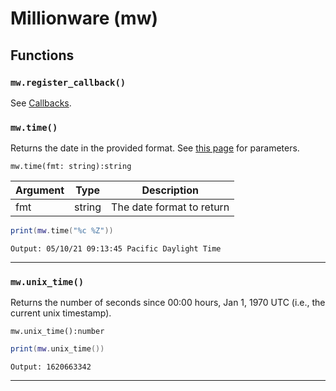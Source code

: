 # Millionware (mw)

## Functions

### `mw.register_callback()`
See [Callbacks]().

### `mw.time()`
Returns the date in the provided format. See [this page](https://www.cplusplus.com/reference/iomanip/put_time/) for parameters.

```mw.time(fmt: string):string```

| Argument      | Type          | Description   |
| ------------- | ------------- | ------------- |
| fmt            | string        | The date format to return  |

```lua
print(mw.time("%c %Z"))
```

`Output: 05/10/21 09:13:45 Pacific Daylight Time`

---

### `mw.unix_time()`
Returns the number of seconds since 00:00 hours, Jan 1, 1970 UTC (i.e., the current unix timestamp).

```mw.unix_time():number```

```lua
print(mw.unix_time())
```

`Output: 1620663342`

---
